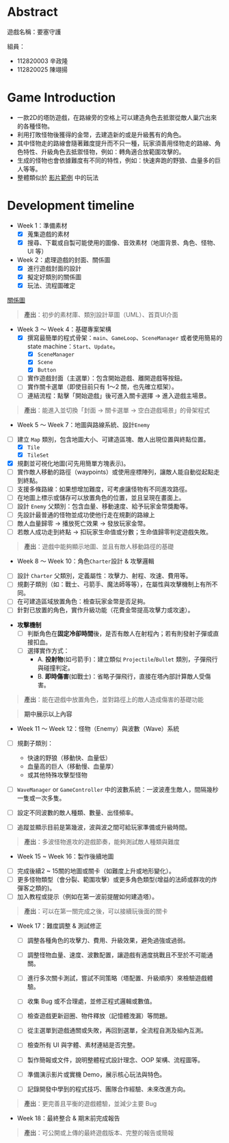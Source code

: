 # Abstract

遊戲名稱：要塞守護

組員：

- 112820003 辛政隆
- 112820025 陳翊揚

# Game Introduction

- 一款2D的塔防遊戲，在路線旁的空格上可以建造角色去抵禦從敵人巢穴出來的各種怪物。
- 利用打敗怪物後獲得的金幣，去建造新的或是升級舊有的角色。
- 其中怪物走的路線會隨著難度提升而不只一種，玩家須善用怪物走的路線、角色特性、升級角色去抵禦怪物，例如：轉角適合放範圍攻擊的。
- 生成的怪物也會依據難度有不同的特性，例如：快速奔跑的野狼、血量多的巨人等等。
- 整體類似於
[影片範例](https://youtu.be/EhZvFySWthI?si=6EFd8ik-wV1OvLYg&t=383)
中的玩法
# Development timeline

- Week 1：準備素材
  - [x] 蒐集遊戲的素材
  - [x] 搜尋、下載或自製可能使用的圖像、音效素材（地圖背景、角色、怪物、UI 等）

- Week 2：處理遊戲的封面、關係圖
  - [x] 進行遊戲封面的設計
  - [x] 擬定好類別的關係圖
  - [x] 玩法、流程圖確定

[關係圖](https://docs.google.com/presentation/d/1LRtJiim9SSzsJNoMbAs_67hvLgeZrJg3lfTV078n47Q/edit?usp=sharing)
> **產出**：初步的素材庫、類別設計草圖（UML）、首頁UI介面



- Week 3 ～ Week 4：基礎專案架構
  - [x] 撰寫最簡單的程式骨架：`main`、`GameLoop`、`SceneManager` 或者使用簡易的 state machine：`Start`、`Update`。
    - [x] `SceneManager`
    - [x] `Scene`
    - [x] `Button`
  - [ ] 實作遊戲封面（主選單）：包含開始遊戲、離開遊戲等按鈕。
  - [ ] 實作關卡選單（即使目前只有 1～2 關，也先確立框架）。
  - [ ] 連結流程：點擊「開始遊戲」後可進入關卡選擇 → 進入遊戲主場景。

> **產出**：能進入並切換「封面 → 關卡選單 → 空白遊戲場景」的骨架程式

- Week 5 ～ Week 7：地圖與路線系統、設計`Enemy`
- [ ] 建立 `Map` 類別，包含地圖大小、可建造區塊、敵人出現位置與終點位置。
  - [x] `Tile`
  - [x] `TileSet`
- [x] 規劃並可視化地圖(可先用簡單方塊表示)。
- [ ] 實作敵人移動的路徑（waypoints）或使用座標陣列，讓敵人能自動從起點走到終點。
- [ ] 支援多條路線：如果想增加難度，可考慮讓怪物有不同進攻路徑。
- [ ] 在地圖上標示或儲存可以放置角色的位置，並且呈現在畫面上。
- [ ] 設計 `Enemy` 父類別：包含血量、移動速度、給予玩家金幣獎勵等。
- [ ] 先設計最普通的怪物並成功使他行走在規劃的路線上
- [ ] 敵人血量歸零 → 播放死亡效果 → 發放玩家金幣。
- [ ] 若敵人成功走到終點 → 扣玩家生命值或分數；生命值歸零判定遊戲失敗。

> **產出**：遊戲中能夠顯示地圖、並且有敵人移動路徑的基礎

- Week 8 ～ Week 10：角色`Charter`設計 & 攻擊邏輯
- [ ] 設計 `Charter` 父類別，定義屬性：攻擊力、射程、攻速、費用等。
- [ ] 規劃子類別（如：戰士、弓箭手、魔法師等等），在屬性與攻擊機制上有所不同。
- [ ] 在可建造區域放置角色：檢查玩家金幣是否足夠。
- [ ] 針對已放置的角色，實作升級功能（花費金幣提高攻擊力或攻速）。
- **攻擊機制**
  - [ ] 判斷角色在**固定冷卻時間**後，是否有敵人在射程內；若有則發射子彈或直接扣血。
  - [ ] 選擇實作方式：
    - A. **投射物**(如弓箭手)：建立類似 `Projectile`/`Bullet` 類別，子彈飛行與碰撞判定。
    - B. **即時傷害**(如戰士)：省略子彈飛行，直接在塔內部計算敵人受傷害。
> **產出**：能在遊戲中放置角色，並對路徑上的敵人造成傷害的基礎功能

> **期中展示以上內容**

- Week 11 ～ Week 12：怪物（Enemy）與波數（Wave）系統
- [ ] 規劃子類別：
  - 快速的野狼（移動快、血量低）
  - 血量高的巨人（移動慢、血量厚）
  - 或其他特殊攻擊型怪物
- [ ] `WaveManager` or `GameController` 中的波數系統：一波波產生敵人，間隔幾秒一隻或一次多隻。
- [ ] 設定不同波數的敵人種類、數量、出怪頻率。
- [ ] 追蹤並顯示目前是第幾波，波與波之間可給玩家準備或升級時間。


> **產出**：多波怪物進攻的遊戲節奏，能夠測試敵人種類與難度

- Week 15 ~ Week 16：製作後續地圖
- [ ] 完成後續2 ~ 15關的地圖或關卡（如難度上升或地形變化）。
- [ ] 更多怪物類型（會分裂、範圍攻擊）或更多角色類型(增益的法師或群攻的炸彈客之類的)。
- [ ] 加入教程或提示（例如在第一波前提醒如何建造塔）。

> **產出**：可以在第一關完成之後，可以接續玩後面的關卡




- Week 17：難度調整 & 測試修正
  - [ ] 調整各種角色的攻擊力、費用、升級效果，避免過強或過弱。
  - [ ] 調整怪物血量、速度、波數配置，讓遊戲有適度挑戰且不至於不可能通關。

  - [ ] 進行多次關卡測試，嘗試不同策略（塔配置、升級順序）來檢驗遊戲體驗。
  - [ ] 收集 Bug 或不合理處，並修正程式邏輯或數值。

  - [ ] 檢查遊戲更新迴圈、物件釋放（記憶體洩漏）等問題。
  - [ ] 從主選單到遊戲通關或失敗，再回到選單，全流程自測及組內互測。
  - [ ] 檢查所有 UI 與字體、素材連結是否完整。
  - [ ] 製作簡報或文件，說明整體程式設計理念、OOP 架構、流程圖等。
  - [ ] 準備演示影片或實機 Demo，展示核心玩法與特色。
  - [ ] 記錄開發中學到的程式技巧、團隊合作經驗、未來改進方向。

> **產出**：更完善且平衡的遊戲體驗，並減少主要 Bug

- Week 18：最終整合 & 期末前完成報告

> **產出**：可公開或上傳的最終遊戲版本、完整的報告或簡報

